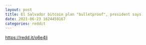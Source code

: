 ```yaml
--- 
layout: post 
title: El Salvador bitcoin plan "bulletproof", president says 
date: 2021-06-23 1624459167 
categories: reddit 
--- 
```

https://redd.it/o6e4li